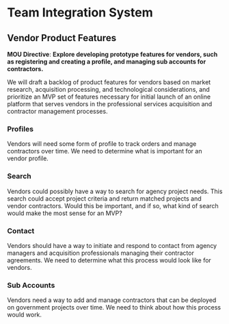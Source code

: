 # Team Integration System
## Vendor Product Features


**MOU Directive**: **Explore developing prototype features for vendors, such as registering and creating a profile, and managing sub accounts for contractors.**

We will draft a backlog of product features for vendors based on market research, acquisition processing, and technological considerations, and prioritize an MVP set of features necessary for initial launch of an online platform that serves vendors in the professional services acquisition and contractor management processes.

### Profiles

Vendors will need some form of profile to track orders and manage contractors over time.  We need to determine what is important for an vendor profile.

### Search

Vendors could possibly have a way to search for agency project needs.  This search could accept project criteria and return matched projects and vendor contractors.  Would this be important, and if so, what kind of search would make the most sense for an MVP?

### Contact

Vendors should have a way to initiate and respond to contact from agency managers and acquisition professionals managing their contractor agreements.  We need to determine what this process would look like for vendors.

### Sub Accounts

Vendors need a way to add and manage contractors that can be deployed on government projects over time.  We need to think about how this process would work.
